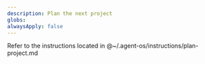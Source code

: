 ```yaml
---
description: Plan the next project
globs:
alwaysApply: false
---
```


Refer to the instructions located in @~/.agent-os/instructions/plan-project.md
